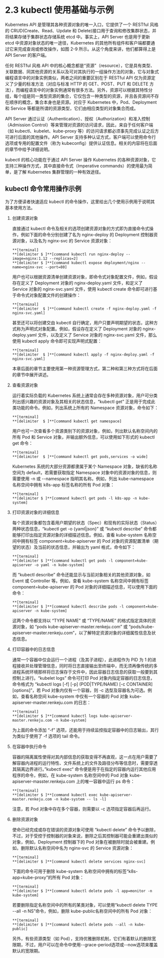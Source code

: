 # 2.3 kubectl 使用基础与示例

Kubernetes API 是管理其各种资源对象的唯一入口，它提供了一个 RESTful 风格的 CRUD(Create、Read、Update 和 Delete)接口用于查询和修改集群状态，并将结果存储于集群状态存储系统 etcd 中。事实上，API Server 也是用于更新 etcd 中资源对象状态的唯一途径，Kubernetes 的其他所有组件和客户端都要通过它来完成查询或修改操作，如图 2-9 所示。从这个角度来讲，他们都算得上是 API Server 的客户端。

任何 RESTful 风格 API 中的核心概念都是“资源”（resource），它是具有类型、关联数据、同其他资源的关系以及可对其执行的一组操作方法的对象，它与对象式编程语言中的对象实例类似，两者之间的重要区别在于 RESTful API 仅为资源定义了少量的标准方法（对应与标准 HTTP 的 GET、POST、PUT 和 DELETE 方法），而编程语言中的对象实例通常有很多方法。另外，资源可以根据其特性分组，每个组是同一类型资源的集合，它仅包含一种类型的资源，并且各资源间不存在顺序的概念，集合本身也是资源。对应于 Kubernetes 中，Pod、Deployment 和 Service 等都是所谓的资源类型，它们由相应类型的对象集合而成。

API Server 通过认证（Authentication）、授权（Authorization）和准入控制（Admission Control）等来管理对资源的访问请求，因此，来自于任何客户端（如 kubectl、kubelet、kube-proxy 等）的访问请求都必须事先完成认证之后方可进行后面的其他操作。API Server 支持多种认证方式，客户端可以使用命令行选项或专用的配置文件（称为 kubeconfig）提供认证信息。相关的内容将在后面的章节中给予详细说明。

kubectl 的核心功能在于通过 API Server 操作 Kubernetes 的各种资源对象，它支持三种操作方式，其中直接命令式（Imperative commands）的使用最为简单，是了解 Kubernetes 集群管理的一种有效途径。

## kubectl 命令常用操作示例

为了方便读者快速适应 kubectl 的命令操作，这里给出几个使用示例用于说明其基本使用方法。

1. 创建资源对象

    直接通过 kubectl 命令及相关的选项创建资源对象的方式即为直接命令式操作，例如下面的命令分别创建了名为 nginx-deploy 的 Deployment 控制器资源对象，以及名为 nginx-svc 的 Service 资源对象：

    ```
    **[terminal]
    **[delimiter $ ]**[command kubectl run nginx-deploy --image=nginx:1.12 --replicas=2]
    **[delimiter $ ]**[command kubectl expose deployment/nginx --name=nginx-svc --port=80]
    ```

    用户也可以根据资源清单创建资源对象，即命令式对象配置文件，例如，假设存在定义了 Deployment 对象的 nginx-deploy.yaml 文件，和定义了 Service 对象的 nginx-svc.yaml 文件，使用 kubectl create 命令即可进行基于命令式对象配置文件的创建操作：

    ```
    **[terminal]
    **[delimiter  $ ]**[command kubectl create -f nginx-deploy.yaml -f nginx-svc.yaml]
    ```

    甚至还可以将创建交由 kubectl 自行确定，用户只要声明期望的状态，这种方式称为声明式对象配置。例如，假设存在定义了 Deployment 对象的 nginx-deploy.yaml 文件，以及定义了 Service 对象的 nginx-svc.yaml 文件，那么使用 kubectl apply 命令即可实现声明式配置：

    ```
    **[terminal]
    **[delimiter  $ ]**[command kubectl apply -f nginx-deploy.yaml -f nginx-svc.yaml]
    ```

    本章后面的章节主要使用第一种资源管理方式，第二种和第三种方式将在后面的章节中展开讲述。

2. 查看资源对象

    运行着实际负载的 Kubernetes 系统上通常会存在多种资源对象，用户可分类列出感兴趣的资源对象及其相关的状态信息，“kubectl get” 正是用于完成此类功能的命令。例如，列出系统上所有的 Namespace 资源对象，命令如下：

    ```
    **[terminal]
    **[delimiter  $ ]**[command kubectl get namespace]
    ```

    用户也可一次查看多个资源类别下的资源对象，例如，列出默认名称空间内的所有 Pod 和 Service 对象，并输出额外信息，可以使用如下形式的 kubectl get 命令：

    ```
    **[terminal]
    **[delimiter  $ ]**[command kubectl get pods,services -o wide]   
    ```

    Kubernetes 系统的大部分资源都隶属于某个 Namespace 对象，缺省的名称空间为 default，若需要获取指定 Namespace 对象中的资源对象的信息，则需要使用 -n 或 --namespace 指明其名称。例如，列出 kube-namespace 名称空间中拥有 k8s-app 标签名称的所有 Pod 对象：

    ```
    **[terminal]
    **[delimiter $ ]**[command kubectl get pods -l k8s-app -n kube-system]
    ```

3. 打印资源对象的详细信息

    每个资源对象都包含着用户期望的状态（Spec）和现有的实际状态（Status）两种状态信息，“kubectl get -o {yaml|json}” 或 “kubectl describe” 命令都能够打印出指定资源对象的详细描述信息。例如，查看 kube-system 名称空间中拥有标签 component=kube-apiserver 的 Pod 对象的资源配置清单（期望的状态）及当前的状态信息，并输出为 yaml 格式，命令如下：

    ```
    **[terminal]
    **[delimiter $ ]**[command kubectl get pods -l component=kube-apiserver -o yaml -n kube-system]
    ```

    而 “kubectl describe” 命令还能显示与当前对象相关的其他资源对象，如 Event 或 Controller 等。例如，查看 kube-system 名称空间中拥有标签 component=kube-apiserver 的 Pod 对象的详细描述信息，可以使用下面的命令：

    ```
    **[terminal]
    **[delimiter $ ]**[command kubectl describe pods -l component=kube-apiserver -n kube-system]
    ```

    这两个命令都支持以 “TYPE NAME” 或 “TYPE/NAME” 的格式指定具体的资源对象，如 “pods kube-apiserver-master.renkeju.com” 或 “pods/kube-apiserver-master.renkeju.com”，以了解特定资源对象的详细属性信息及状态信息。

4. 打印容器中的日志信息

    通常一个容器中仅会运行一个进程（及其子进程），此进程作为 PID 为 1 的进程接收并处理管理信息，同时将日志直接输出至终端中，而无须再像传统的多进程系统环境那样将日志保存于文件中，因此容器日志信息的获取一般要到其控制上进行。“kubelet logs” 命令可打印 Pod 对象内指定容器的日志信息，命令格式为 “kubectl logs [-f] [-p] (POD|TYPE/NAME) [-c CONTAINER] [options]”，若 Pod 对象内仅有一个容器，则 -c 选型及容器名为可选。例如，查看名称空间 kube-system 中仅有一个容器的 Pod 对象 kube-apiserver-master.renkeju.com 的日志：

    ```
    **[terminal]
    **[delimiter $ ]**[command kubectl logs kube-apiserver-master.renkeju.com -n kube-system]
    ```

    为上面的命令添加 “-f” 选项，还能用于持续监控指定容器中的日志输出，其行为类似于使用了 -f 选项的 tail 命令。

5. 在容器中执行命令

    容器的隔离属性使得对其内部信息的获取变得不再直观，这一点在用户需要了解容器内进程的运行特性、文件系统上的文件及路径分布等信息时，需要穿透其隔离边界进行。”kubectl exec“ 命令便是用于在指定的容器内运行其他应用程序的命令，例如，在 kube-system 名称空间中的 Pod 对象 kube-apiserver-masster.renkeju.com 上的唯一容器中运行 ps 命令：

    ```
    **[terminal]
    **[delimiter $ ]**[command kubectl exec kube-apiserver-master.renkeju.com -n kube-system -- ls -l]
    ```

    注意，若 Pod 对象中存在多个容器，则需要以 -c 选项指定容器后再运行。

6. 删除资源对象

    使命已经完成或存在错误的资源对象可使用 “kubectl delete” 命令予以删除，不过，对于受控于控制器的对象来说，删除之后其控制器可能会重建出类似的对象，例如，Deployment 控制器下的 Pod 对象在被删除时就会被重建。例如，删除默认名称空间中名为 nginx-svc 的 Service 资源对象：

    ```
    **[terminal]
    **[delimiter $ ]**[command kubectl delete services nginx-svc]
    ```

    下面的命令可用于删除 kube-system 名称空间中拥有的标签“k8s-app=kube-proxy”的所有 Pod 对象：

    ```
    **[terminal]
    **[delimiter $ ]**[command kubectl delete pods -l app=monitor -n kube-system]
    ```

    若要删除指定名称空间中的所有的某类对象，可以使用“kubectl delete TYPE --all -n NS”命令，例如，删除 kube-public名称空间中的所有 Pod 对象：

    ```
    **[terminal]
    **[delimiter $ ]**[command kubectl delete pods --all -n kube-public]
    ```

    另外，有些资源类型（如 Pod），支持优雅删除机制，它们有着默认的删除宽限期，不过，用户可以在命令中使用--grace-period选项或--now选项来覆盖默认的宽限期。